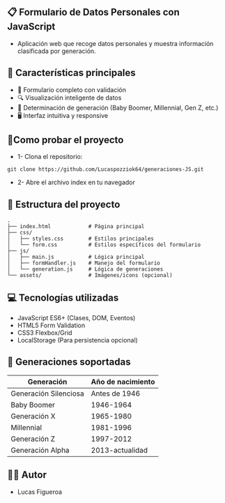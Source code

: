 📋 Formulario de Datos Personales con JavaScript
- 
- Aplicación web que recoge datos personales y muestra información clasificada por generación.

🌟 Características principales
- 
- 📝 Formulario completo con validación
- 🔍 Visualización inteligente de datos
- 🎯 Determinación de generación (Baby Boomer, Millennial, Gen Z, etc.)
- 🖥️ Interfaz intuitiva y responsive

🚀Como probar el proyecto
-
- 1- Clona el repositorio:
````
git clone https://github.com/Lucaspozziok64/generaciones-JS.git
````
- 2- Abre el archivo index en tu navegador

📂 Estructura del proyecto
- 
````
.
├── index.html            # Página principal
├── css/
│   ├── styles.css        # Estilos principales
│   └── form.css          # Estilos específicos del formulario
├── js/
│   ├── main.js           # Lógica principal
│   ├── formHandler.js    # Manejo del formulario
│   └── generation.js     # Lógica de generaciones
└── assets/               # Imágenes/icons (opcional)
````
💻 Tecnologías utilizadas
- 
- JavaScript ES6+ (Clases, DOM, Eventos)
- HTML5 Form Validation
- CSS3 Flexbox/Grid
- LocalStorage (Para persistencia opcional)

## 🌈 Generaciones soportadas
| Generación | Año de nacimiento |
|------------|-------------------|
| Generación Silenciosa | Antes de 1946 |
| Baby Boomer | 1946-1964 |
| Generación X | 1965-1980 |
| Millennial | 1981-1996 |
| Generación Z | 1997-2012 |
| Generación Alpha | 2013-actualidad |

👨‍💻 Autor
- 
- Lucas Figueroa
